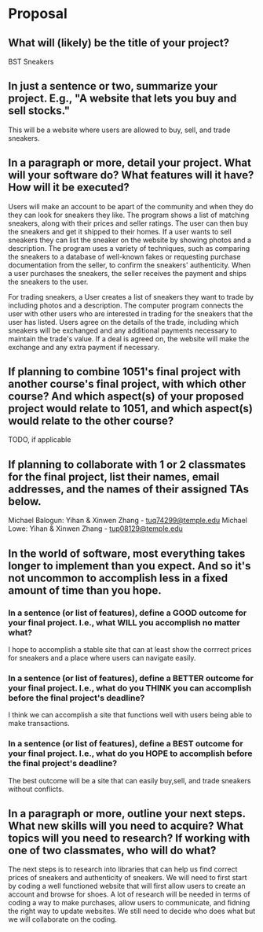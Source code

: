 
# Proposal

## What will (likely) be the title of your project?

BST Sneakers

## In just a sentence or two, summarize your project. E.g., "A website that lets you buy and sell stocks."

This will be a website where users are allowed to buy, sell, and trade sneakers.

## In a paragraph or more, detail your project. What will your software do? What features will it have? How will it be executed?

Users will make an account to be apart of the community and when they do they can look for sneakers they like. The program shows a list of matching sneakers, along with their prices and seller ratings. The user can then buy the sneakers and get it shipped to their homes. If a user wants to sell sneakers they can list the sneaker on the website by showing photos and a description. The program uses a variety of techniques, such as comparing the sneakers to a database of well-known fakes or requesting purchase documentation from the seller, to confirm the sneakers' authenticity. When a user purchases the sneakers, the seller receives the payment and ships the sneakers to the user.

For trading sneakers, a User creates a list of sneakers they want to trade by including photos and a description. The computer program connects the user with other users who are interested in trading for the sneakers that the user has listed. Users agree on the details of the trade, including which sneakers will be exchanged and any additional payments necessary to maintain the trade's value. If a deal is agreed on, the website will make the exchange and any extra payment if necessary.


## If planning to combine 1051's final project with another course's final project, with which other course? And which aspect(s) of your proposed project would relate to 1051, and which aspect(s) would relate to the other course?

TODO, if applicable

## If planning to collaborate with 1 or 2 classmates for the final project, list their names, email addresses, and the names of their assigned TAs below.

Michael Balogun: Yihan & Xinwen Zhang - tuq74299@temple.edu
Michael Lowe: Yihan & Xinwen Zhang - tup08129@temple.edu

## In the world of software, most everything takes longer to implement than you expect. And so it's not uncommon to accomplish less in a fixed amount of time than you hope.

### In a sentence (or list of features), define a GOOD outcome for your final project. I.e., what WILL you accomplish no matter what?

I hope to accomplish a stable site that can at least show the corrrect prices for sneakers and a place where users can navigate easily.

### In a sentence (or list of features), define a BETTER outcome for your final project. I.e., what do you THINK you can accomplish before the final project's deadline?

I think we can accomplish a site that functions well with users being able to make transactions.

### In a sentence (or list of features), define a BEST outcome for your final project. I.e., what do you HOPE to accomplish before the final project's deadline?

The best outcome will be a site that can easily buy,sell, and trade sneakers without conflicts.

## In a paragraph or more, outline your next steps. What new skills will you need to acquire? What topics will you need to research? If working with one of two classmates, who will do what?

The next steps is to research into libraries that can help us find correct prices of sneakers and authenticity of sneakers. We will need to first start by coding a well functioned website that will first allow users to create an account and browse for shoes. A lot of research will be needed in terms of coding a way to make purchases, allow users to communicate, and fidning the right way to update websites. We still need to decide who does what but we will collaborate on the coding. 
